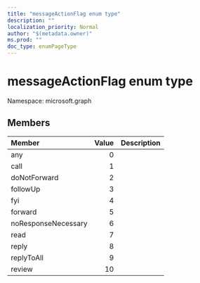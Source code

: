 ```yaml
---
title: "messageActionFlag enum type"
description: ""
localization_priority: Normal
author: "$(metadata.owner)"
ms.prod: ""
doc_type: enumPageType
---
```


# messageActionFlag enum type

Namespace: microsoft.graph

## Members

| Member              | Value | Description |
| :------------------ | ----: | :---------- |
| any                 | 0     |             |
| call                | 1     |             |
| doNotForward        | 2     |             |
| followUp            | 3     |             |
| fyi                 | 4     |             |
| forward             | 5     |             |
| noResponseNecessary | 6     |             |
| read                | 7     |             |
| reply               | 8     |             |
| replyToAll          | 9     |             |
| review              | 10    |             |
